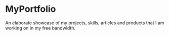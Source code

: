 # MyPortfolio
An elaborate showcase of my projects, skills, articles and products that I am working on in my free bandwidth.
